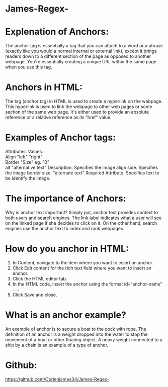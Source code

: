 # James-Regex-

# Explenation of Anchors:

The anchor tag is essentially a tag that you can attach to a word or a phrase (exactly like you would a normal internal or external link), except it brings readers down to a different section of the page as opposed to another webpage. You're essentially creating a unique URL within the same page when you use this tag.

# Anchors in HTML:

The <a> tag (anchor tag) in HTML is used to create a hyperlink on the webpage. This hyperlink is used to link the webpage to other web pages or some section of the same web page. It's either used to provide an absolute reference or a relative reference as its “href” value.

# Examples of Anchor tags:

Attributes: Values:  
Align "left" "right"  
Border "Size" eg. "0"  
alt "alternative text"
Description:
Specifies the image align side.
Specifies the image border size.
"alternate text" Required Attribute. Specifies text to be identify the image.

# The importance of Anchors:

Why is anchor text important? Simply put, anchor text provides context to both users and search engines. The link label indicates what a user will see on the linked page if she decides to click on it. On the other hand, search engines use the anchor text to index and rank webpages.

# How do you anchor in HTML:

1. In Content, navigate to the item where you want to insert an anchor.
2. Click Edit content for the rich text field where you want to insert an anchor.
3. Click the HTML editor tab.
4. In the HTML code, insert the anchor using the format id=“anchor-name” . ...
5. Click Save and close.

# What is an anchor example?

An example of anchor is to secure a boat to the dock with rope. The definition of an anchor is a weight dropped into the water to stop the movement of a boat or other floating object. A heavy weight connected to a ship by a chain is an example of a type of anchor.

# Github:

https://github.com/Obrienjames34/James-Regex-
